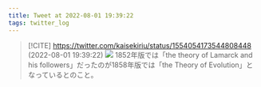 ```yaml
---
title: Tweet at 2022-08-01 19:39:22
tags: twitter_log
---
```


> [!CITE] https://twitter.com/kaisekiriu/status/1554054173544808448 (2022-08-01 19:39:22)
> ![](https://twitter.com/kaisekiriu/status/1554054173544808448)
> 1852年版では「the theory of Lamarck and his followers」だったのが1858年版では「the Theory of Evolution」となっているとのこと。
